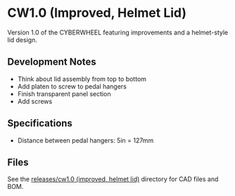 # CW1.0 (Improved, Helmet Lid)

Version 1.0 of the CYBERWHEEL featuring improvements and a helmet-style lid design.

## Development Notes
- Think about lid assembly from top to bottom
- Add platen to screw to pedal hangers
- Finish transparent panel section
- Add screws

## Specifications
- Distance between pedal hangers: 5in = 127mm

## Files
See the [releases/cw1.0 (improved, helmet lid)](../../releases/cw1.0%20(improved,%20helmet%20lid)/) directory for CAD files and BOM.

